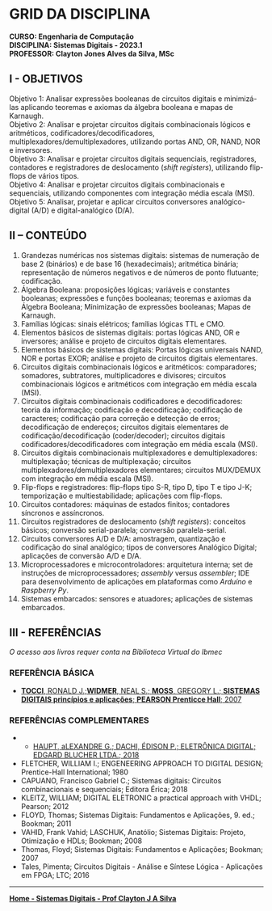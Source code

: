 # GRID DA DISCIPLINA 

**CURSO: Engenharia de Computação**  
**DISCIPLINA: Sistemas Digitais - 2023.1**  
**PROFESSOR: Clayton Jones Alves da Silva, MSc**

## I - OBJETIVOS 

Objetivo 1: Analisar expressões booleanas de circuitos digitais e minimizá-las aplicando teoremas e axiomas da álgebra booleana e mapas de Karnaugh.   
Objetivo 2: Analisar e projetar circuitos digitais combinacionais lógicos e aritméticos, codificadores/decodificadores, multiplexadores/demultiplexadores, utilizando portas AND, OR, NAND, NOR e inversores.  
Objetivo 3: Analisar e projetar circuitos digitais sequenciais, registradores, contadores  e registradores de deslocamento (*shift registers*), utilizando flip-flops de vários tipos.   
Objetivo 4: Analisar e projetar circuitos digitais combinacionais e sequenciais, utilizando componentes com integração média escala (MSI).  
Objetivo 5: Analisar, projetar e aplicar circuitos conversores analógico-digital (A/D) e digital-analógico (D/A).  

## II – CONTEÚDO
1. Grandezas numéricas nos sistemas digitais: sistemas de numeração de base 2 (binários) e de base 16 (hexadecimais); aritmética binária; representação de números negativos e de números de ponto flutuante; codificação.
2. Álgebra Booleana: proposições lógicas; variáveis e constantes booleanas; expressões e funções booleanas; teoremas e axiomas da Álgebra Booleana; Minimização de expressões booleanas; Mapas de Karnaugh.
3. Famílias lógicas: sinais elétricos; famílias lógicas TTL e CMO.
4. Elementos básicos de sistemas digitais: portas lógicas AND, OR e inversores; análise e projeto de circuitos digitais elementares.
5. Elementos básicos de sistemas digitais: Portas lógicas universais NAND, NOR e portas EXOR; análise e projeto de circuitos digitais elementares.
6. Circuitos digitais combinacionais lógicos e aritméticos: comparadores; somadores, subtratores, multiplicadores e divisores; circuitos combinacionais lógicos e aritméticos com integração em média escala (MSI).
7. Circuitos digitais combinacionais codificadores e decodificadores: teoria da informação; codificação e decodificação; codificação de caracteres; codificação para correção e detecção de erros; decodificação de endereços; circuitos digitais elementares de codificação/decodificação (coder/decoder); circuitos digitais codificadores/decodificadores com integração em média escala (MSI).
8. Circuitos digitais combinacionais multiplexadores e demultiplexadores: multiplexação; técnicas de multiplexação; circuitos multiplexadores/demultiplexadores elementares; circuitos MUX/DEMUX com integração em média escala (MSI).
9. Flip-flops e registradores: flip-flops tipo S-R, tipo D, tipo T e tipo J-K; temporização e multiestabilidade; aplicações com flip-flops. 
10. Circuitos contadores: máquinas de estados finitos; contadores síncronos e assíncronos.
11. Circuitos registradores de deslocamento (*shift registers*): conceitos básicos; conversão serial-paralela; conversão paralela-serial.
12. Circuitos conversores A/D e D/A: amostragem, quantização e codificação do sinal analógico; tipos de conversores Analógico Digital; aplicações de conversão A/D e D/A. 
13. Microprocessadores e microcontroladores: arquitetura interna; set de instruções de microprocessadores; *assembly* versus *assembler*; IDE para desenvolvimento de aplicações em plataformas como *Arduíno* e *Raspberry Py*.
14. Sistemas embarcados: sensores e atuadores; aplicações de sistemas embarcados. 

## III - REFERÊNCIAS 

*O acesso aos livros requer conta na Biblioteca Virtual do Ibmec*  

### REFERÊNCIA BÁSICA

- [**TOCCI**, RONALD J.;**WIDMER**, NEAL S.; **MOSS**, GREGORY L.; **SISTEMAS DIGITAIS princípios e aplicações**;	**PEARSON Prenticce Hall**;	2007](https://plataforma.bvirtual.com.br/Leitor/Publicacao/168497/pdf/0)

### REFERÊNCIAS COMPLEMENTARES
- - [HAUPT, aLEXANDRE G.; DACHI, ÉDISON P.; ELETRÔNICA DIGITAL; EDGARD BLUCHER LTDA.; 2018](https://plataforma.bvirtual.com.br/Leitor/Publicacao/158767/pdf/0)
- FLETCHER, WILLIAM I.;	ENGENEERING APPROACH TO DIGITAL DESIGN; Prentice-Hall International;	1980  
- CAPUANO, Francisco Gabriel C.;	Sistemas digitais: Circuitos combinacionais e sequenciais; Editora Érica;	2018  
- KLEITZ, WILLIAM;	DIGITAL ELETRONIC a practical approach with VHDL; Pearson;	2012  
- FLOYD, Thomas;	Sistemas Digitais: Fundamentos e Aplicações, 9. ed.; Bookman;	2011  
- VAHID, Frank Vahid; LASCHUK, Anatólio;	Sistemas Digitais: Projeto, Otimização e HDLs; Bookman; 2008  
- Thomas, Floyd;	Sistemas Digitais: Fundamentos e Aplicações;	Bookman;	2007  
- Tales, Pimenta;	Circuitos Digitais - Análise e Síntese Lógica - Aplicações em FPGA; LTC;	2016

___
**[Home - Sistemas Digitais - Prof Clayton J A Silva](https://claytonjasilva.github.io/sisdig.html)**
